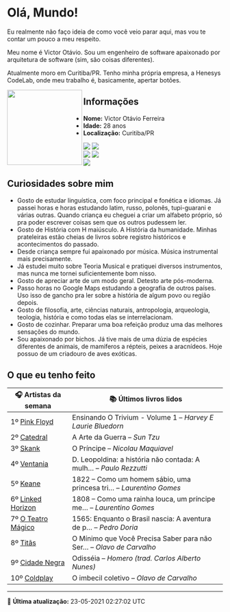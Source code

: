 # Olá, Mundo!

Eu realmente não faço ideia de como você veio parar aqui, mas vou te contar um pouco a meu respeito.

Meu nome é Victor Otávio. Sou um engenheiro de software apaixonado por arquitetura de software (sim, são coisas diferentes).

Atualmente moro em Curitiba/PR. Tenho minha própria empresa, a Henesys CodeLab, onde meu trabalho é, basicamente, apertar botões.

<img align="left" src="https://github.com/vctrtvfrrr/vctrtvfrrr/raw/master/octocat.png" alt="" width="175" />

## Informações

- **Nome:** Victor Otávio Ferreira
- **Idade:** 28 anos
- **Localização:** Curitiba/PR

[![](https://img.shields.io/badge/LinkedIn-victorotavio-blue)](https://www.linkedin.com/in/victorotavio/) [![](https://img.shields.io/badge/Twitter-@vctrtvfrrr-blue)](https://twitter.com/vctrtvfrrr)  
[![](https://img.shields.io/badge/GitHub-vctrtvfrrr-24292e)](https://github.com/vctrtvfrrr) [![](https://img.shields.io/badge/GitLab-vctrtvfrrr-ec5d16)](https://gitlab.com/vctrtvfrrr)  
[![](https://img.shields.io/badge/Email-victor@otavioferreira.com.br-red)](mailto:victor@otavioferreira.com.br)  

## Curiosidades sobre mim

-   Gosto de estudar linguística, com foco principal e fonética e idiomas. Já passei horas e horas estudando latim, russo, polonês, tupi-guarani e várias outras. Quando criança eu cheguei a criar um alfabeto próprio, só pra poder escrever coisas sem que os outros pudessem ler.
-   Gosto de História com H maiúsculo. A História da humanidade. Minhas prateleiras estão cheias de livros sobre registro históricos e acontecimentos do passado.
-   Desde criança sempre fui apaixonado por música. Música instrumental mais precisamente.
-   Já estudei muito sobre Teoria Musical e pratiquei diversos instrumentos, mas nunca me tornei suficientemente bom nisso.
-   Gosto de apreciar arte de um modo geral. Detesto arte pós-moderna.
-   Passo horas no Google Maps estudando a geografia de outros países. Uso isso de gancho pra ler sobre a história de algum povo ou região depois.
-   Gosto de filosofia, arte, ciências naturais, antropologia, arqueologia, teologia, história e como todas elas se interrelacionam.
-   Gosto de cozinhar. Preparar uma boa refeição produz uma das melhores sensações do mundo.
-   Sou apaixonado por bichos. Já tive mais de uma dúzia de espécies diferentes de animais, de mamiferos a répteis, peixes a aracnídeos. Hoje possuo de um criadouro de aves exóticas.


## O que eu tenho feito

|                        🎧 Artistas da semana                         |                      📚 Últimos livros lidos                      |
|----------------------------------------------------------------------|-------------------------------------------------------------------|
| 1º [Pink Floyd](https://www.last.fm/music/Pink+Floyd)                | Ensinando O Trivium - Volume 1	–	_Harvey E Laurie Bluedorn_         |
| 2º [Catedral](https://www.last.fm/music/Catedral)                    | A Arte da Guerra	–	_Sun Tzu_                                        |
| 3º [Skank](https://www.last.fm/music/Skank)                          | O Príncipe	–	_Nicolau Maquiavel_                                    |
| 4º [Ventania](https://www.last.fm/music/Ventania)                    | D. Leopoldina: a história não contada: A mulh…	–	_Paulo Rezzutti_   |
| 5º [Keane](https://www.last.fm/music/Keane)                          | 1822 – Como um homem sábio, uma princesa tri…	–	_Laurentino Gomes_  |
| 6º [Linked Horizon](https://www.last.fm/music/Linked+Horizon)        | 1808 – Como uma rainha louca, um príncipe me…	–	_Laurentino Gomes_  |
| 7º [O Teatro Mágico](https://www.last.fm/music/O+Teatro+M%C3%A1gico) | 1565: Enquanto o Brasil nascia: A aventura de p…	–	_Pedro Doria_    |
| 8º [Titãs](https://www.last.fm/music/Tit%C3%A3s)                     | O Mínimo que Você Precisa Saber para não Ser…	–	_Olavo de Carvalho_ |
| 9º [Cidade Negra](https://www.last.fm/music/Cidade+Negra)            | Odisséia	–	_Homero (trad. Carlos Alberto Nunes)_                    |
| 10º [Coldplay](https://www.last.fm/music/Coldplay)                   | O imbecil coletivo	–	_Olavo de Carvalho_                            |


---

🚀 **Última atualização:** 23-05-2021 02:27:02 UTC